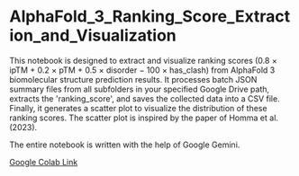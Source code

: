 # AlphaFold_3_Ranking_Score_Extraction_and_Visualization

This notebook is designed to extract and visualize ranking scores (0.8 × ipTM + 0.2 × pTM + 0.5 × disorder − 100 × has_clash) from AlphaFold 3 biomolecular structure prediction results. It processes batch JSON summary files from all subfolders in your specified Google Drive path, extracts the 'ranking_score', and saves the collected data into a CSV file. Finally, it generates a scatter plot to visualize the distribution of these ranking scores. The scatter plot is inspired by the paper of Homma et al. (2023). 

The entire notebook is written with the help of Google Gemini.

[Google Colab Link](https://colab.research.google.com/github/Md-Shabab-Mehebub/AlphaFold_3_Ranking_Score_Extraction_and_Visualization/blob/main/AlphaFold3_ranking_score.ipynb)
